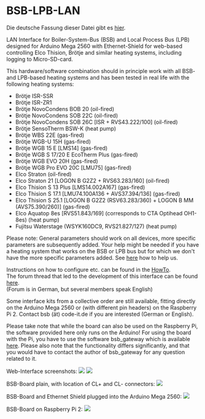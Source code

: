 # BSB-LPB-LAN

Die deutsche Fassung dieser Datei gibt es <A HREF="https://github.com/fredlcore/bsb_lan/blob/master/README_de.md">hier</A>.

LAN Interface for Boiler-System-Bus (BSB) and Local Process Bus (LPB) designed for Arduino Mega 2560 with Ethernet-Shield for web-based controlling Elco Thision, Brötje and similar heating systems, including logging to Micro-SD-card.

This hardware/software combination should in principle work with all BSB- and LPB-based heating systems and has been tested in real life with the following heating systems:

- Brötje ISR-SSR 
- Brötje ISR-ZR1 
- Brötje NovoCondens BOB 20 (oil-fired)
- Brötje NovoCondens SOB 22C (oil-fired)
- Brötje NovoCondens SOB 26C [ISR + RVS43.222/100] (oil-fired)
- Brötje SensoTherm BSW-K (heat pump)
- Brötje WBS 22E (gas-fired)
- Brötje WGB-U 15H (gas-fired)
- Brötje WGB 15 E [LMS14] (gas-fired)
- Brötje WGB S 17/20 E EcoTherm Plus (gas-fired)
- Brötje WGB EVO 20H (gas-fired)
- Brötje WGB Pro EVO 20C [LMU75] (gas-fired)
- Elco Straton (oil-fired)
- Elco Straton 21 [LOGON B G2Z2 + RVS63.283/160] (oil-fired)
- Elco Thision S 13 Plus [LMS14.002A167] (gas-fired)
- Elco Thision S 17.1 [LMU74.100A136 + AVS37.394/136] (gas-fired)
- Elco Thision S 25.1 [LOGON B G2Z2 (RSV63.283/360) + LOGON B MM (AVS75.390/260)] (gas-fired)
- Elco Aquatop 8es [RVS51.843/169] (corresponds to CTA Optihead OH1-8es) (heat pump)
- Fujitsu Waterstage (WSYK160DC9, RVS21.827/127) (heat pump)

Please note: General parameters should work on all devices, more specific parameters are subsequently added. Your help might be needed if you have a heating system that works on the BSB or LPB bus but for which we don't have the more specific parameters added. See <A HREF="https://github.com/fredlcore/bsb_lan/blob/master/FAQ.md#my-heating-system-has-parameters-that-are-not-supported-in-the-software-yet-can-i-help-adding-these-parameters">here</A> how to help us.

Instructions on how to configure etc. can be found in the <A HREF="https://github.com/fredlcore/bsb_lan/blob/master/HOWTO.md">HowTo</A>.<BR>
The forum thread that led to the development of this interface can be found <A HREF="http://forum.fhem.de/index.php?topic=29762.new;topicseen#new">here</A>.<BR>
(Forum is in German, but several members speak English)

Some interface kits from a collective order are still available, fitting directly on the Arduino Mega 2560 or (with different pin headers) on the Raspberry Pi 2. Contact bsb (ät) code-it.de if you are interested (German or English).

Please take note that while the board can also be used on the Raspberry Pi, the software provided here only runs on the Arduino! For using the board with the Pi, you have to use the software bsb_gateway which is available <A HREF="https://github.com/loehnertj/bsbgateway">here</A>. Please also note that the functionality differs significantly, and that you would have to contact the author of bsb_gateway for any question related to it.

Web-Interface screenshots:
<img src="https://github.com/fredlcore/bsb_lan/blob/master/schematics/Web-Interface.png" size="50%">
<img src="https://github.com/fredlcore/bsb_lan/blob/master/schematics/Web-Interface2.png" size="50%">

BSB-Board plain, with location of CL+ and CL- connectors:
<img src="https://github.com/fredlcore/bsb_lan/blob/master/schematics/BSB-Board%20plain.jpg" size="50%">

BSB-Board and Ethernet Shield plugged into the Arduino Mega 2560:
<img src="https://github.com/fredlcore/bsb_lan/blob/master/schematics/BSB-Board%20on%20Arduino%20Mega%202560.jpg" size="50%">

BSB-Board on Raspberry Pi 2:
<img src="https://github.com/fredlcore/bsb_lan/blob/master/schematics/BSB-Board%20on%20Raspberry%20Pi%202.jpg" size="50%">
